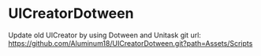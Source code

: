 # UICreatorDotween
Update old UICreator by using Dotween and Unitask
git url: https://github.com/Aluminum18/UICreatorDotween.git?path=Assets/Scripts
